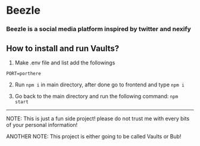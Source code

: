 # Beezle

### Beezle is a social media platform inspired by twitter and nexify

## How to install and run Vaults?

1. Make .env file and list add the followings

```
PORT=porthere
```

2. Run `npm i` in main directory, after done go to frontend and type `npm i`

3. Go back to the main directory and run the following command: `npm start`

---

NOTE: This is just a fun side project! please do not trust me with every bits of your personal information!

ANOTHER NOTE: This project is either going to be called Vaults or Bub!

